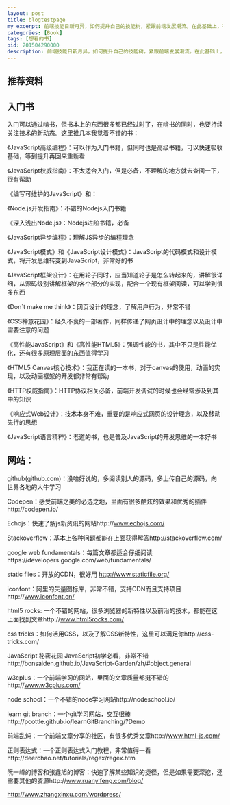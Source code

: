 ```yaml
---
layout: post
title: blogtestpage
my_excerpt: 前端技能日新月异，如何提升自己的技能树，紧跟前端发展潮流。在此基础上，有扎实的基础呢？简单的收藏了一些book和网站。记得去看哟～～
categories: [Book]
tags: [想看的书]
pid: 201504290000
description: 前端技能日新月异，如何提升自己的技能树，紧跟前端发展潮流。在此基础上，有扎实的基础呢？简单的收藏了一些book和网站。记得去看哟～～
---
```


<h2>推荐资料</h2>

## 入门书

入门可以通过啃书，但书本上的东西很多都已经过时了，在啃书的同时，也要持续关注技术的新动态。这里推几本我觉着不错的书：

《JavaScript高级编程》：可以作为入门书籍，但同时也是高级书籍，可以快速吸收基础，等到提升再回来重新看

《JavaScript权威指南》：不太适合入门，但是必备，不理解的地方就去查阅一下，很有帮助

《编写可维护的JavaScript》和：

《Node.js开发指南》：不错的Nodejs入门书籍

《深入浅出Node.js》：Nodejs进阶书籍，必备

《JavaScript异步编程》：理解JS异步的编程理念

《JavaScript模式》和《JavaScript设计模式》：JavaScript的代码模式和设计模式，将开发思维转变到JavaScript，非常好的书

《JavaScript框架设计》：在用轮子同时，应当知道轮子是怎么转起来的，讲解很详细，从源码级别讲解框架的各个部分的实现，配合一个现有框架阅读，可以学到很多东西

《Don`t make me think》：网页设计的理念，了解用户行为，非常不错

《CSS禅意花园》：经久不衰的一部著作，同样传递了网页设计中的理念以及设计中需要注意的问题

《高性能JavaScript》和《高性能HTML5》：强调性能的书，其中不只是性能优化，还有很多原理层面的东西值得学习

《HTML5 Canvas核心技术》：我正在读的一本书，对于canvas的使用，动画的实现，以及动画框架的开发都非常有帮助

《HTTP权威指南》：HTTP协议相关必备，前端开发调试的时候也会经常涉及到其中的知识

《响应式Web设计》：技术本身不难，重要的是响应式网页的设计理念，以及移动先行的思想

《JavaScript语言精粹》：老道的书，也是普及JavaScript的开发思维的一本好书

 

## 网站：

github(github.com)：没啥好说的，多阅读别人的源码，多上传自己的源码，向世界各地的大牛学习

Codepen：感受前端之美的必选之地，里面有很多酷炫的效果和优秀的插件http://codepen.io/

Echojs：快速了解js新资讯的网站http://www.echojs.com/

Stackoverflow：基本上各种问题都能在上面获得解答http://stackoverflow.com/

google web fundamentals：每篇文章都适合仔细阅读https://developers.google.com/web/fundamentals/

static files：开放的CDN，很好用 http://www.staticfile.org/

iconfont：阿里的矢量图标库，非常不错，支持CDN而且支持项目http://www.iconfont.cn/

html5 rocks: 一个不错的网站，很多浏览器的新特性以及前沿的技术，都能在这上面找到文章http://www.html5rocks.com/

css tricks：如何活用CSS，以及了解CSS新特性，这里可以满足你http://css-tricks.com/

JavaScript 秘密花园 JavaScript初学必看，非常不错http://bonsaiden.github.io/JavaScript-Garden/zh/#object.general

w3cplus：一个前端学习的网站，里面的文章质量都挺不错的http://www.w3cplus.com/

node school：一个不错的node学习网站http://nodeschool.io/

learn git branch：一个git学习网站，交互很棒http://pcottle.github.io/learnGitBranching/?Demo

前端乱炖：一个前端文章分享的社区，有很多优秀文章http://www.html-js.com/

正则表达式：一个正则表达式入门教程，非常值得一看http://deerchao.net/tutorials/regex/regex.htm

阮一峰的博客和张鑫旭的博客：快速了解某些知识的捷径，但是如果需要深挖，还需要其他的资源http://www.ruanyifeng.com/blog/

http://www.zhangxinxu.com/wordpress/

